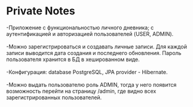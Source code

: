 # Private Notes

<div>-Приложение с функциональностью личного дневника; c аутентификацией и авторизацией пользователей (USER, ADMIN).</div>
<br>
<div>-Можно зарегистрироваться и создавать личные записи. Для каждой записи выводится дата создания и последнего обновления. 
Пароль пользователя хранится в БД в хешированном виде.</div>
<br>
<div>-Конфигурация: database PostgreSQL, JPA provider - Hibernate.</div>
<br>
-Можно выдать пользователю роль ADMIN, тогда у него появится возможность перейти на страницу /admin, где видно всех зарегистрированных пользователей.
